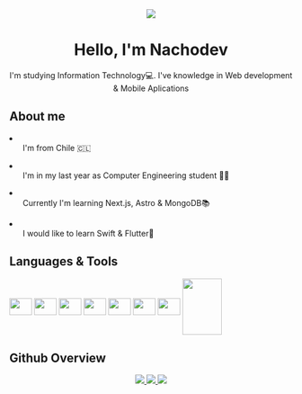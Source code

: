 <div id="header" align="center" width="300">
  
  <img src="https://media2.giphy.com/media/NytMLKyiaIh6VH9SPm/200.webp?cid=ecf05e47gzxlty4ccc8o0kxj9vn8eys6gozae9mqm2219upe&rid=200.webp&ct=g" />
  
  <h1> Hello, I'm Nachodev </h1>
  
  <p> I'm studying Information Technology💻. I've knowledge in Web development & Mobile Aplications</p>
  
</div>

<div id="about-me">

  <h2> About me </h2>

  <li>
    <ul> I'm from Chile 🇨🇱 </ul>
  </li>
  
  <li>
    <ul> I'm in my last year as Computer Engineering student 🧑‍🎓 </ul>
  </li>
  
  <li>
    <ul> Currently I'm learning Next.js, Astro & MongoDB📚</ul>
  </li>

  <li>
    <ul>
      I would like to learn Swift & Flutter📱
    </ul>
  </li> 
  
</div>

<div style="display: inline_block">
  
  <h2> Languages & Tools </h2>
  
  <img align="center" height="30" width="40" src="https://cdn.jsdelivr.net/gh/devicons/devicon/icons/html5/html5-plain.svg" />
  
  <img align="center" height="30" width="40" src="https://cdn.jsdelivr.net/gh/devicons/devicon/icons/css3/css3-plain.svg" />
  
   <img align="center" height="30" width="40" src="https://cdn.jsdelivr.net/gh/devicons/devicon/icons/javascript/javascript-original.svg" />
 
  <img align="center" height="30" width="40" src="https://cdn.jsdelivr.net/gh/devicons/devicon/icons/typescript/typescript-original.svg" />
  
  <img align="center" height="30" width="40" src="https://cdn.jsdelivr.net/gh/devicons/devicon/icons/react/react-original.svg" />

  <img align="center" height="30" width="40" src="https://cdn.jsdelivr.net/gh/devicons/devicon/icons/mysql/mysql-original.svg" />

  <img align="center" height="30" width="40" src="https://cdn.jsdelivr.net/gh/devicons/devicon/icons/mongodb/mongodb-original.svg" />
  
  <img align="center" height="100" width="70" src="https://cdn.jsdelivr.net/gh/devicons/devicon/icons/oracle/oracle-original.svg" />

  
          
</div>

## Github Overview

<section>
  <p align="center">
    <a href="https://github.com/nachodev-ui">
      <img src="http://github-profile-summary-cards.vercel.app/api/cards/stats?username=nachodev-ui&theme=transparent" />
    </a>
    <a href="https://github.com/nachodev-ui">
      <img src="https://github-readme-streak-stats.herokuapp.com/?user=nachodev-ui&hide_border=true&card_width=338&theme=transparent" />
    </a>
    <a href="https://github.com/nachodev-ui">
      <img src="http://github-profile-summary-cards.vercel.app/api/cards/profile-details?username=nachodev-ui&theme=transparent" />
    </a>
  </p>
</section>


